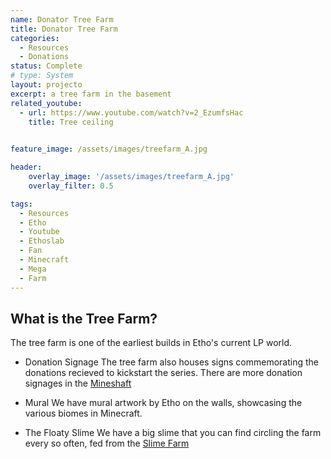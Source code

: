 ```yaml
---
name: Donator Tree Farm
title: Donator Tree Farm
categories:
  - Resources
  - Donations
status: Complete
# type: System
layout: projecto
excerpt: a tree farm in the basement
related_youtube:
  - url: https://www.youtube.com/watch?v=2_EzumfsHac
    title: Tree ceiling

  
feature_image: /assets/images/treefarm_A.jpg

header: 
    overlay_image: '/assets/images/treefarm_A.jpg'
    overlay_filter: 0.5 

tags:
  - Resources
  - Etho
  - Youtube
  - Ethoslab
  - Fan
  - Minecraft
  - Mega
  - Farm
---
```


## What is the Tree Farm?
The tree farm is one of the earliest builds in Etho's current LP world.

* Donation Signage
The tree farm also houses signs commemorating the donations recieved to kickstart the series. There are more donation signages in the [Mineshaft](./mineshaft)

* Mural
We have mural artwork by Etho on the walls, showcasing the various biomes in Minecraft.

* The Floaty Slime
We have a big slime that you can find circling the farm every so often, fed from the [Slime Farm](./slimefarm)